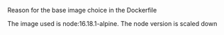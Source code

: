 Reason for the base image choice in the Dockerfile 

The image used is node:16.18.1-alpine. The node version is scaled down 